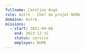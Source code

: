 ```yaml
---
fullname: Caroline Augé
role: Autre - Chef de projet NUMA
domaine: Autre
missions:
  - start: 2021-09-08
    end: 2023-12-31
    status: service
    employer: NUMA
---
```

